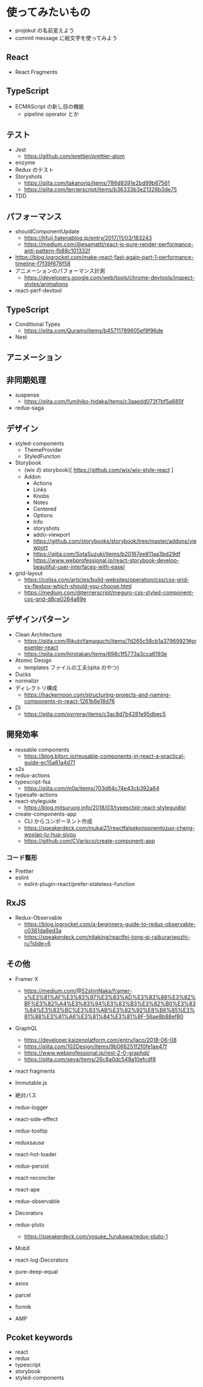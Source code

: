 # 使ってみたいもの

- projekut の名前変えよう
- commit message に絵文字を使ってみよう

## React

- React Fragments

## TypeScript

- ECMAScript の新し目の機能
  - pipeline operator とか

## テスト

- Jest
  - https://github.com/prettier/prettier-atom
- enzyme
- Redux のテスト
- Storyshots
  - https://qiita.com/takanorip/items/786d8391e2bd99b67561
  - https://qiita.com/terrierscript/items/b36333b3e21328b3de75
- TDD

## パフォーマンス

- shouldComponentUpdate
  - https://hfuji.hatenablog.jp/entry/2017/11/03/183243
  - https://medium.com/@esamatti/react-js-pure-render-performance-anti-pattern-fb88c101332f
- https://blog.logrocket.com/make-react-fast-again-part-1-performance-timeline-f7f39f676f58
- アニメーションのパフォーマンス計測
  - https://developers.google.com/web/tools/chrome-devtools/inspect-styles/animations
- react-perf-devtool

## TypeScript

- Conditional Types
  - https://qiita.com/Quramy/items/b45711789605ef9f96de
- Nest

## アニメーション

## 非同期処理

- suspense
  - https://qiita.com/fumihiko-hidaka/items/c3aaedd073f7bf5a685f
- redux-saga

## デザイン

- styled-components
  - ThemeProvider
  - StyledFuncton
- Storybook
  - (wix の storybook)[ https://github.com/wix/wix-style-react ]
  - Addon
    - Actions
    - Links
    - Knobs
    - Notes
    - Centered
    - Options
    - Info
    - storyshots
    - addo-viewport
    - https://github.com/storybooks/storybook/tree/master/addons/viewport
    - https://qiita.com/SotaSuzuki/items/b20167ee811aa3bd29df
    - https://www.webprofessional.jp/react-storybook-develop-beautiful-user-interfaces-with-ease/
- grid-layout
  - https://coliss.com/articles/build-websites/operation/css/css-grid-vs-flexbox-which-should-you-choose.html
  - https://medium.com/@terrierscript/meguro-css-styled-component-css-grid-d8ce0264a89e

## デザインパターン

- Clean Architecture
  - https://qiita.com/RikutoYamaguchi/items/7d265c58cb1a37969921#presenter-react
  - https://qiita.com/hirotakan/items/698c1f5773a3cca6193e
- Atomic Design
  - templates ファイルの工夫(qiita のやつ)
- Ducks
- normalizr
- ディレクトリ構成
  - https://hackernoon.com/structuring-projects-and-naming-components-in-react-1261b6e18d76
- DI
  - https://qiita.com/ovrmrw/items/c3ac8d7b4281e95dbec5

## 開発効率

- reusable components
  - https://blog.bitsrc.io/reusable-components-in-react-a-practical-guide-ec15a81a4d71
- s2s
- redux-actions
- typescript-fsa
  - https://qiita.com/m0a/items/703d64c74e43cb392a64
- typesafe-actions
- react-styleguide
  - https://blog.mitsuruog.info/2018/03/typesctipt-react-styleguidist
- create-components-app
  - CLI からコンポーネント作成
  - https://speakerdeck.com/mukai21/reactfalsekonponentozuo-cheng-woxiao-lu-hua-siyou
  - https://github.com/CVarisco/create-component-app

### コード整形

- Prettier
- eslint
  - eslint-plugin-react/prefer-stateless-function

## RxJS

- Redux-Observable
  - https://blog.logrocket.com/a-beginners-guide-to-redux-observable-c0381da8ed3a
  - https://speakerdeck.com/nitaking/reactfei-tong-qi-raiburariwozhi-ru?slide=6

## その他

- Framer X
  - https://medium.com/@52shinNaka/framer-x%E3%81%AF%E3%83%97%E3%83%AD%E3%83%88%E3%82%BF%E3%82%A4%E3%83%94%E3%83%B3%E3%82%B0%E3%83%84%E3%83%BC%E3%83%AB%E3%82%92%E8%B6%85%E3%81%88%E3%81%A6%E3%81%84%E3%81%8F-56ae8b88ef80
- GraphQL
  - https://developer.kaizenplatform.com/entry/laco/2018-06-08
  - https://qiita.com/102Design/items/9b066251f2f0fe1ae47f
  - https://www.webprofessional.jp/rest-2-0-graphql/
  - https://qiita.com/seya/items/26c8a0dc549a10efcdf8
- react fragments
- Immutable.js
- 絶対パス
- redux-logger
- react-side-effect
- redux-tooltip
- reduxsause
- react-hot-loader
- redux-persist
- react-reconciler
- react-ape
- redux-observable
- Decorators
- redux-pluto
  - https://speakerdeck.com/yosuke_furukawa/redux-pluto-1
- MobX
- react-log-Decorators
- pure-deep-equal
- axios
- parcel
- formik

- AMP

## Pcoket keywords

- react
- redux
- typescript
- storybook
- styled-components
